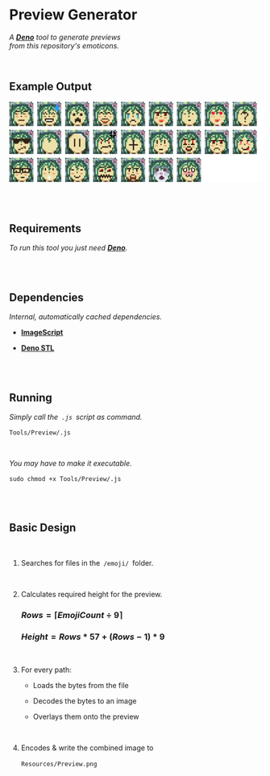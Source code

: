 
# Preview Generator

*A **[Deno]** tool to generate previews* <br>
*from this repository's emoticons.*

<br>

## Example Output

![Preview]

<br>
<br>

## Requirements

*To run this tool you just need **[Deno]**.*

<br>
<br>

## Dependencies

*Internal, automatically cached dependencies.*

-   **[ImageScript]**

-   **[Deno STL]**

<br>
<br>

## Running

*Simply call the  `.js`  script as command.*

```Shell
Tools/Preview/.js
```

<br>

*You may have to make it executable.*

```Shell
sudo chmod +x Tools/Preview/.js
```

<br>
<br>

## Basic Design

<br>

1.  Searches for files in the  `/emoji/`  folder.

    <br>

2.  Calculates required height for the preview.

    ### $ Rows = \lceil EmojiCount \div 9 \rceil $
    
    ### $ Height = Rows * 57 + ( Rows - 1 ) * 9 $

    <br>
    
3.  For every path:

    -   Loads the bytes from the file
    
    -   Decodes the bytes to an image
    
    -   Overlays them onto the preview
    
    <br>
    
4.  Encodes & write the combined image to

    `Resources/Preview.png`

<br>


<!----------------------------------------------------------------------------->

[ImageScript]: https://deno.land/x/imagescript
[Deno STL]: https://deno.land/std
[Deno]: https://deno.land/

[Preview]: ../../Resources/Preview.png
